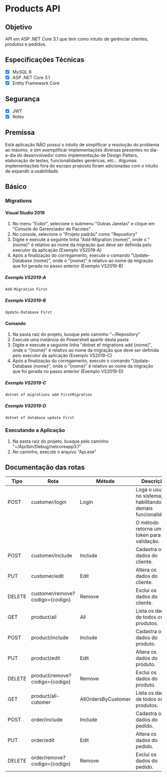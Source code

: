 # Products API

## Objetivo
API em ASP .NET Core 3.1 que tem como intuito de gerênciar clientes, produtos e pedidos.

## Especificações Técnicas
- [X] MySQL 8
- [X] ASP .NET Core 3.1
- [X] Entity Framework Core

## Segurança
- [X] JWT
- [X] Roles

## Premissa
Está aplicação NÃO possuí o intuito de simplificar a resolução do problema ao máximo, e sim exemplificar implementações diversas
presentes no dia-a-dia do desenvolvedor como implementação de Design Patters, elaboração de testes, funcionalidades genéricas, etc...
Algumas implementações fora do escopo proposto foram adicionadas com o intuito de expandir a usabilidade.

## Básico

### Migrations

#### Visual Studio 2019
1. No menu "Exibir", selecione o submenu "Outras Janelas" e clique em "Console do Gerenciador de Pacotes"
2. No console, selecione o "Projeto padrão" como "Repository"
3. Digite e execute a seguinte linha "Add-Migration {nome}", onde o "{nome}" é relativo ao nome da migração
que deve ser definida pelo executor da aplicação (Exemplo VS2019-A)
4. Após a finalização do corregamento, execute o comando "Update-Database {nome}", onde o "{nome}" é relativo ao nome da migração
que foi gerada no passo anterior (Exemplo VS2019-B)

##### Exemplo VS2019-A
```
Add-Migration First
```

##### Exemplo VS2019-B
```
Update-Database First
```

#### Comando
1. Na pasta raiz do projeto, busque pelo caminho "~/Repository"
2. Execute uma instância do Powershell apartir desta pasta
3. Digite e execute a seguinte linha "dotnet ef migrations add {nome}", onde o "{nome}" é relativo ao nome da migração
que deve ser definida pelo executor da aplicação (Exemplo VS2019-C)
4. Após a finalização do corregamento, execute o comando "Update-Database {nome}", onde o "{nome}" é relativo ao nome da migração
que foi gerada no passo anterior (Exemplo VS2019-D)

##### Exemplo VS2019-C
```
dotnet ef migrations add FirstMigration
```

##### Exemplo VS2019-D
```
dotnet ef database update First
```

### Executando a Aplicação
1. Na pasta raiz do projeto, busque pelo caminho "~/Api/bin/Debug/netcoreapp3.1"
2. No caminho, execute o arquivo "Api.exe"

## Documentação das rotas

| Tipo    | Rota                              | Método                | Descrição                                                                                    |
|---------|-----------------------------------|-----------------------|----------------------------------------------------------------------------------------------|
| POST    | customer/login                    | Login                 | Loga o usuário no sistema, habilitando as demais funcionalidade.                             |
|         |                                   |                       | O método retorna um token para validação.                                                    |
| POST    | customer/include                  | Include               | Cadastra os dados do cliente.                                                                |
| PUT     | customer/edit                     | Edit                  | Altera os dados do cliente.                                                                  |
| DELETE  | customer/remove?codigo={codigo}   | Remove                | Exclui os dados do cliente.   						                                                   |
| GET     | product/all                       | All                   | Lista os dados de todos os produtos.   						                                           |
| POST    | product/include                   | Include               | Cadastra os dados do produto.                                                                |
| PUT     | product/edit                      | Edit                  | Altera os dados do produto.                                                                  |
| DELETE  | product/remove?codigo={codigo}    | Remove                | Exclui os dados do produto.   						                                                   |
| GET     | product/all-cutomer               | AllOrdersByCustomer   | Lista os dados de todos os produtos.   						                                           |
| POST    | order/include                     | Include               | Cadastra os dados do pedido.                                                                 |
| PUT     | order/edit                        | Edit                  | Altera os dados do pedido.                                                                   |
| DELETE  | order/remove?codigo={codigo}      | Remove                | Exclui os dados do pedido.   						                                                     |
